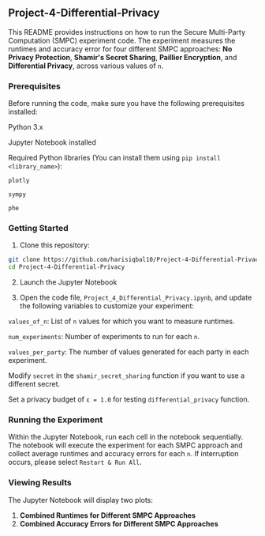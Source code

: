 ## Project-4-Differential-Privacy

This README provides instructions on how to run the Secure Multi-Party Computation (SMPC) experiment code. The experiment measures the runtimes and accuracy error for four different SMPC approaches: **No Privacy Protection**, **Shamir's Secret Sharing**, **Paillier Encryption**, and **Differential Privacy**, across various values of `n`.

### Prerequisites

Before running the code, make sure you have the following prerequisites installed:

Python 3.x

Jupyter Notebook installed

Required Python libraries (You can install them using `pip install <library_name>`):

`plotly`

`sympy`

`phe`

### Getting Started

1. Clone this repository:

```bash
git clone https://github.com/harisiqbal10/Project-4-Differential-Privacy.git
cd Project-4-Differential-Privacy
```
2. Launch the Jupyter Notebook
   
3. Open the code file, `Project_4_Differential_Privacy.ipynb`, and update the following variables to customize your experiment:

`values_of_n`: List of `n` values for which you want to measure runtimes.

`num_experiments`: Number of experiments to run for each `n`.

`values_per_party`: The number of values generated for each party in each experiment.

Modify `secret` in the `shamir_secret_sharing` function if you want to use a different secret.

Set a privacy budget of `ε = 1.0` for testing `differential_privacy` function.

### Running the Experiment

Within the Jupyter Notebook, run each cell in the notebook sequentially. The notebook will execute the experiment for each SMPC approach and collect average runtimes and accuracy errors for each `n`. If interruption occurs, please select `Restart & Run All`.

### Viewing Results

The Jupyter Notebook will display two plots:

1. **Combined Runtimes for Different SMPC Approaches**
2. **Combined Accuracy Errors for Different SMPC Approaches**
